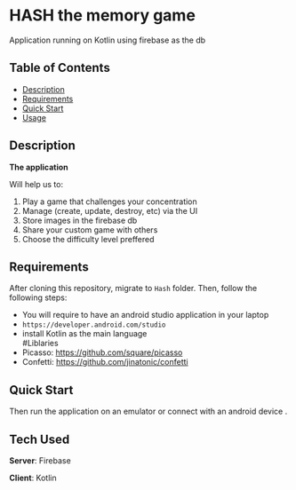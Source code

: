 # HASH the memory game
Application running on Kotlin using firebase as the db 

## Table of Contents
* [Description](#description)
* [Requirements](#requirements)
* [Quick Start](#quick-start)
* [Usage](#usage)


## Description
**The application**

Will help us to:

1. Play a game that challenges your concentration
2. Manage (create, update, destroy, etc) via the UI
3. Store images in the firebase db
4. Share your custom game with others
5. Choose the difficulty level preffered


## Requirements
After cloning this repository, migrate to ```Hash``` folder. Then, follow the following steps:
- You will require to have an android studio application in your laptop
- ``` https://developer.android.com/studio ```
- install Kotlin as the main language  
#Liblaries
- Picasso: https://github.com/square/picasso
- Confetti: https://github.com/jinatonic/confetti
 


## Quick Start
Then run the application on an emulator or connect with an android device .

## Tech Used
**Server**: Firebase

**Client**: Kotlin

